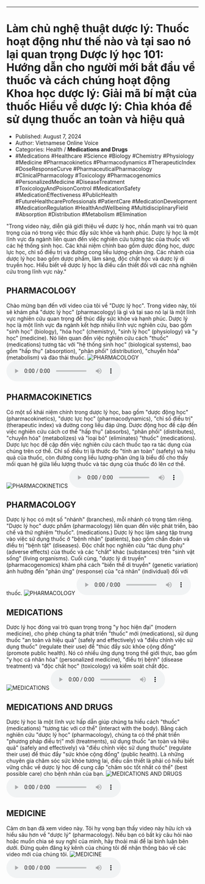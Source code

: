 
---

# Làm chủ nghệ thuật dược lý: Thuốc hoạt động như thế nào và tại sao nó lại quan trọng Dược lý học 101: Hướng dẫn cho người mới bắt đầu về thuốc và cách chúng hoạt động Khoa học dược lý: Giải mã bí mật của thuốc Hiểu về dược lý: Chìa khóa để sử dụng thuốc an toàn và hiệu quả

- Published: August 7, 2024
- Author: Vietnamese Online Voice
- Categories: Health / **Medications and Drugs**
- #Medications #Healthcare #Science #Biology #Chemistry #Physiology #Medicine #Pharmacokinetics #Pharmacodynamics #TherapeuticIndex #DoseResponseCurve #PharmaceuticalPharmacology #ClinicalPharmacology #Toxicology #Pharmacogenomics #PersonalizedMedicine #DiseaseTreatment #ToxicologyAndPoisonControl #MedicationSafety #MedicationEffectiveness #PublicHealth #FutureHealthcareProfessionals #PatientCare #MedicationDevelopment #MedicationRegulation #HealthAndWellbeing #MultidisciplinaryField #Absorption #Distribution #Metabolism #Elimination

"Trong video này, diễn giả giới thiệu về dược lý học, nhấn mạnh vai trò quan trọng của nó trong việc thúc đẩy sức khỏe và hạnh phúc. Dược lý học là một lĩnh vực đa ngành liên quan đến việc nghiên cứu tương tác của thuốc với các hệ thống sinh học. Các khái niệm chính bao gồm dược động học, dược lực học, chỉ số điều trị và đường cong liều lượng-phản ứng. Các nhánh của dược lý học bao gồm dược phẩm, lâm sàng, độc chất học và dược lý di truyền học. Hiểu biết về dược lý học là điều cần thiết đối với các nhà nghiên cứu trong lĩnh vực này."


## PHARMACOLOGY

Chào mừng bạn đến với video của tôi về "Dược lý học". Trong video này, tôi sẽ khám phá "dược lý học" (pharmacology) là gì và tại sao nó lại là một lĩnh vực nghiên cứu quan trọng để thúc đẩy sức khỏe và hạnh phúc. Dược lý học là một lĩnh vực đa ngành kết hợp nhiều lĩnh vực nghiên cứu, bao gồm "sinh học" (biology), "hóa học" (chemistry), "sinh lý học" (physiology) và "y học" (medicine). Nó liên quan đến việc nghiên cứu cách "thuốc" (medications) tương tác với "hệ thống sinh học" (biological systems), bao gồm "hấp thụ" (absorption), "phân phối" (distribution), "chuyển hóa" (metabolism) và đào thải thuốc.
![PHARMACOLOGY](https://http-archiver-apis-production-80.schnworks.com/storage/images/transitions/2024-08-07/transition-24468566980-Montserrat-Regular-7B1FA2.jpg)
<audio controls>
    <source src="https://http-archiver-apis-production-80.schnworks.com/storage/storage/audio/file-61507242234.mp3" type="audio/mpeg">
</audio>



## PHARMACOKINETICS

Có một số khái niệm chính trong dược lý học, bao gồm "dược động học" (pharmacokinetics), "dược lực học" (pharmacodynamics), "chỉ số điều trị" (therapeutic index) và đường cong liều đáp ứng. Dược động học đề cập đến việc nghiên cứu cách cơ thể "hấp thụ" (absorbs), "phân phối" (distributes), "chuyển hóa" (metabolizes) và "loại bỏ" (eliminates) "thuốc" (medications). Dược lực học đề cập đến việc nghiên cứu cách thuốc tạo ra tác dụng của chúng trên cơ thể. Chỉ số điều trị là thước đo "tính an toàn" (safety) và hiệu quả của thuốc, còn đường cong liều lượng-phản ứng là biểu đồ cho thấy mối quan hệ giữa liều lượng thuốc và tác dụng của thuốc đó lên cơ thể.
![PHARMACOKINETICS](https://http-archiver-apis-production-80.schnworks.com/storage/images/transitions/2024-08-07/transition--24483096242-Montserrat-Black-512DA8.jpg)
<audio controls>
    <source src="https://http-archiver-apis-production-80.schnworks.com/storage/storage/audio/file-12365537628.mp3" type="audio/mpeg">
</audio>



## PHARMACOLOGY

Dược lý học có một số "nhánh" (branches), mỗi nhánh có trọng tâm riêng. "Dược lý học" dược phẩm (pharmacology) liên quan đến việc phát triển, bào chế và thử nghiệm "thuốc". (medications.) Dược lý học lâm sàng tập trung vào việc sử dụng thuốc ở "bệnh nhân" (patients), bao gồm chẩn đoán và điều trị "bệnh tật" (diseases). Độc chất học nghiên cứu "tác dụng phụ" (adverse effects) của thuốc và các "chất" khác (substances) trên "sinh vật sống" (living organisms). Cuối cùng, "dược lý di truyền" (pharmacogenomics) khám phá cách "biến thể di truyền" (genetic variation) ảnh hưởng đến "phản ứng" (response) của "cá nhân" (individual) đối với thuốc.
![PHARMACOLOGY](https://http-archiver-apis-production-80.schnworks.com/storage/images/transitions/2024-08-07/transition-33972457698-Montserrat-Bold-1A237E.jpg)
<audio controls>
    <source src="https://http-archiver-apis-production-80.schnworks.com/storage/storage/audio/file-37821486694.mp3" type="audio/mpeg">
</audio>



## MEDICATIONS

Dược lý học đóng vai trò quan trọng trong "y học hiện đại" (modern medicine), cho phép chúng ta phát triển "thuốc" mới (medications), sử dụng thuốc "an toàn và hiệu quả" (safely and effectively) và "điều chỉnh việc sử dụng thuốc" (regulate their use) để "thúc đẩy sức khỏe cộng đồng" (promote public health). Nó có nhiều ứng dụng trong thế giới thực, bao gồm "y học cá nhân hóa" (personalized medicine), "điều trị bệnh" (disease treatment) và "độc chất học" (toxicology) và kiểm soát chất độc.
![MEDICATIONS](https://http-archiver-apis-production-80.schnworks.com/storage/images/transitions/2024-08-07/transition-4292782010-Montserrat-ExtraBold-1A237E.jpg)
<audio controls>
    <source src="https://http-archiver-apis-production-80.schnworks.com/storage/storage/audio/file-11058739874.mp3" type="audio/mpeg">
</audio>



## MEDICATIONS AND DRUGS

Dược lý học là một lĩnh vực hấp dẫn giúp chúng ta hiểu cách "thuốc" (medications) "tương tác với cơ thể" (interact with the body). Bằng cách nghiên cứu "dược lý học" (pharmacology), chúng ta có thể phát triển "phương pháp điều trị" mới (treatments), sử dụng thuốc "an toàn và hiệu quả" (safely and effectively) và "điều chỉnh việc sử dụng thuốc" (regulate their use) để thúc đẩy "sức khỏe cộng đồng" (public health). Là những chuyên gia chăm sóc sức khỏe tương lai, điều cần thiết là phải có hiểu biết vững chắc về dược lý học để cung cấp "chăm sóc tốt nhất có thể" (best possible care) cho bệnh nhân của bạn.
![MEDICATIONS AND DRUGS](https://http-archiver-apis-production-80.schnworks.com/storage/images/transitions/2024-08-07/transition--36760079680-Montserrat-SemiBold-7B1FA2.jpg)
<audio controls>
    <source src="https://http-archiver-apis-production-80.schnworks.com/storage/storage/audio/file-18850927443.mp3" type="audio/mpeg">
</audio>



## MEDICINE

Cảm ơn bạn đã xem video này. Tôi hy vọng bạn thấy video này hữu ích và hiểu sâu hơn về "dược lý" (pharmacology). Nếu bạn có bất kỳ câu hỏi nào hoặc muốn chia sẻ suy nghĩ của mình, hãy thoải mái để lại bình luận bên dưới. Đừng quên đăng ký kênh của chúng tôi để nhận thông báo về các video mới của chúng tôi.
![MEDICINE](https://http-archiver-apis-production-80.schnworks.com/storage/images/transitions/2024-08-07/transition-30059116939-Montserrat-SemiBold-7B1FA2.jpg)
<audio controls>
    <source src="https://http-archiver-apis-production-80.schnworks.com/storage/storage/audio/file-3176564244.mp3" type="audio/mpeg">
</audio>

